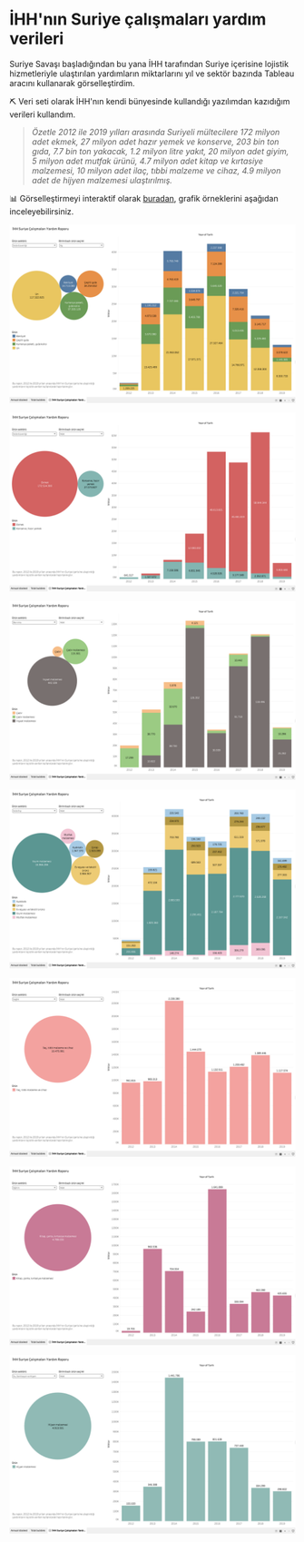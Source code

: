 # İHH'nın Suriye çalışmaları yardım verileri

Suriye Savaşı başladığından bu yana İHH tarafından Suriye içerisine lojistik hizmetleriyle ulaştırılan yardımların miktarlarını yıl ve sektör bazında Tableau aracını kullanarak görselleştirdim.

:pick: Veri seti olarak İHH'nın kendi bünyesinde kullandığı yazılımdan kazıdığım verileri kullandım.

> *Özetle 2012 ile 2019 yılları arasında Suriyeli mültecilere 172 milyon adet ekmek, 27 milyon adet hazır yemek ve konserve, 203 bin ton gıda, 7.7 bin ton yakacak, 1.2 milyon litre yakıt, 20 milyon adet giyim, 5 milyon adet mutfak ürünü, 4.7 milyon adet kitap ve kırtasiye malzemesi, 10 milyon adet ilaç, tıbbi malzeme ve cihaz, 4.9 milyon adet de hijyen malzemesi ulaştırılmış.*

:bar_chart: Görselleştirmeyi interaktif olarak [buradan](https://public.tableau.com/profile/bekirarslan#!/vizhome/SyriaAidReport2012-2019Logistics/HHSuriyealmalarYardmRaporu), grafik örneklerini aşağıdan inceleyebilirsiniz.

![Food security](food-kg.png)

![Food security](food.png)

![Shelter](shelter-items.png)

![Non Food](non-food.png)

![Health](health.png)

![Education](education.png)

![Water](water.png)
